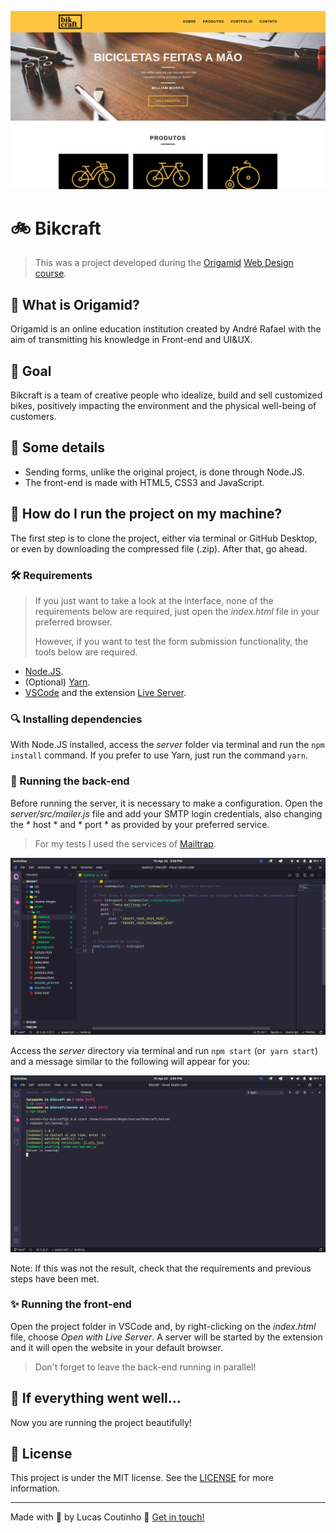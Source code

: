 ![Bikcraft](readme-images/cover.png)

# :bike: Bikcraft

> This was a project developed during the [Origamid](https://www.origamid.com/) [Web Design course](https://www.origamid.com/curso/web-design-completo/).

## :wolf: What is Origamid?

Origamid is an online education institution created by André Rafael with the aim of transmitting his knowledge in Front-end and UI&UX.

## :dart: Goal

Bikcraft is a team of creative people who idealize, build and sell customized bikes, positively impacting the environment and the physical well-being of customers.

## :scroll: Some details

* Sending forms, unlike the original project, is done through Node.JS.
* The front-end is made with HTML5, CSS3 and JavaScript.

## :thinking: How do I run the project on my machine?

The first step is to clone the project, either via terminal or GitHub Desktop, or even by downloading the compressed file (.zip). After that, go ahead.

### :hammer_and_wrench: Requirements

> If you just want to take a look at the interface, none of the requirements below are required, just open the *index.html* file in your preferred browser.
>
> However, if you want to test the form submission functionality, the tools below are required.

* [Node.JS](https://nodejs.org/).
* (Optional) [Yarn](https://yarnpkg.com/).
* [VSCode](https://code.visualstudio.com/) and the extension [Live Server](https://marketplace.visualstudio.com/items?itemName=ritwickdey.LiveServer).

### :mag: Installing dependencies

With Node.JS installed, access the *server* folder via terminal and run the `npm install` command. If you prefer to use Yarn, just run the command `yarn`.

### :goggles: Running the back-end

Before running the server, it is necessary to make a configuration. Open the *server/src/mailer.js* file and add your SMTP login credentials, also changing the * host * and * port * as provided by your preferred service.

> For my tests I used the services of [Mailtrap](https://mailtrap.io/).

![Login credentials](readme-images/changing-smtp-login.png)

Access the *server* directory via terminal and run `npm start` (or` yarn start`) and a message similar to the following will appear for you:

![Running the server](readme-images/running-server.png)

Note: If this was not the result, check that the requirements and previous steps have been met.

### :sparkles: Running the front-end

Open the project folder in VSCode and, by right-clicking on the *index.html* file, choose *Open with Live Server*. A server will be started by the extension and it will open the website in your default browser.

> Don't forget to leave the back-end running in parallel!

## :tada: If everything went well...

Now you are running the project beautifully!

## :memo: License

This project is under the MIT license. See the [LICENSE](LICENSE) for more information.

---

Made with :black_heart: by Lucas Coutinho :wave: [Get in touch!](https://www.linkedin.com/in/lucasmc64/)